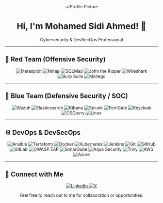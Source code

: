<div align="center">
  <img src="https://via.placeholder.com/200x200?text=Profile+Picture" alt="Profile Picture" style="border-radius:50%;">
  <h1>Hi, I'm Mohamed Sidi Ahmed! 👋</h1>
  <p>Cybersecurity & DevSecOps Professional</p>
</div>

---

## 🔴 Red Team (Offensive Security)
<div align="center">
  <img src="https://img.shields.io/badge/Metasploit-black?style=for-the-badge&logo=metasploit" alt="Metasploit">
  <img src="https://img.shields.io/badge/Nmap-red?style=for-the-badge&logo=nmap" alt="Nmap">
  <img src="https://img.shields.io/badge/SQLMap-blue?style=for-the-badge" alt="SQLMap">
  <img src="https://img.shields.io/badge/John%20the%20Ripper-black?style=for-the-badge" alt="John the Ripper">
  <img src="https://img.shields.io/badge/Wireshark-blue?style=for-the-badge&logo=wireshark" alt="Wireshark">
  <img src="https://img.shields.io/badge/Burp%20Suite-orange?style=for-the-badge" alt="Burp Suite">
  <img src="https://img.shields.io/badge/Maltego-green?style=for-the-badge" alt="Maltego">
</div>

---

## 🔵 Blue Team (Defensive Security / SOC)
<div align="center">
  <img src="https://img.shields.io/badge/Wazuh-red?style=for-the-badge" alt="Wazuh">
  <img src="https://img.shields.io/badge/Elasticsearch-blue?style=for-the-badge&logo=elastic" alt="Elasticsearch">
  <img src="https://img.shields.io/badge/Kibana-orange?style=for-the-badge&logo=elastic" alt="Kibana">
  <img src="https://img.shields.io/badge/Splunk-black?style=for-the-badge" alt="Splunk">
  <img src="https://img.shields.io/badge/FortiGate-orange?style=for-the-badge" alt="FortiGate">
  <img src="https://img.shields.io/badge/Keycloak-red?style=for-the-badge" alt="Keycloak">
  <img src="https://img.shields.io/badge/OSQuery-black?style=for-the-badge" alt="OSQuery">
  <img src="https://img.shields.io/badge/Linux-black?style=for-the-badge&logo=linux" alt="Linux">
</div>

---

## ⚙️ DevOps & DevSecOps
<div align="center">
  <img src="https://img.shields.io/badge/Ansible-red?style=for-the-badge&logo=ansible" alt="Ansible">
  <img src="https://img.shields.io/badge/Terraform-blue?style=for-the-badge&logo=terraform" alt="Terraform">
  <img src="https://img.shields.io/badge/Docker-blue?style=for-the-badge&logo=docker" alt="Docker">
  <img src="https://img.shields.io/badge/Kubernetes-blue?style=for-the-badge&logo=kubernetes" alt="Kubernetes">
  <img src="https://img.shields.io/badge/Jenkins-red?style=for-the-badge&logo=jenkins" alt="Jenkins">
  <img src="https://img.shields.io/badge/Git-black?style=for-the-badge&logo=git" alt="Git">
  <img src="https://img.shields.io/badge/GitHub-black?style=for-the-badge&logo=github" alt="GitHub">
  <img src="https://img.shields.io/badge/GitLab-red?style=for-the-badge&logo=gitlab" alt="GitLab">
  <img src="https://img.shields.io/badge/OWASP%20ZAP-orange?style=for-the-badge" alt="OWASP ZAP">
  <img src="https://img.shields.io/badge/SonarQube-blue?style=for-the-badge" alt="SonarQube">
  <img src="https://img.shields.io/badge/Aqua%20Security-blue?style=for-the-badge" alt="Aqua Security">
  <img src="https://img.shields.io/badge/Trivy-blue?style=for-the-badge" alt="Trivy">
  <img src="https://img.shields.io/badge/AWS-orange?style=for-the-badge&logo=amazon-aws" alt="AWS">
  <img src="https://img.shields.io/badge/Azure-blue?style=for-the-badge&logo=microsoft-azure" alt="Azure">
</div>

---

## 🔗 Connect with Me
<div align="center">
  <a href="https://www.linkedin.com/in/mohamed-sidi-ahmed-1b991a270/">
    <img src="https://img.shields.io/badge/LinkedIn-0077B5?style=for-the-badge&logo=linkedin&logoColor=white" alt="LinkedIn">
  </a>
  <a href="https://x.com/Mohamedbarikall">
    <img src="https://img.shields.io/badge/X-000000?style=for-the-badge&logo=x&logoColor=white" alt="X">
  </a>
</div>

<p align="center">
Feel free to reach out to me for collaboration or opportunities.
</p>
